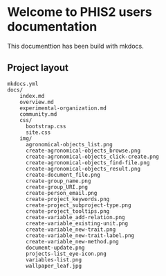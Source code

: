 # Welcome to PHIS2 users documentation

This documenttion has been build with mkdocs.

## Project layout

    mkdocs.yml
    docs/
        index.md
        overview.md
        experimental-organization.md
        community.md
        css/
          bootstrap.css
          site.css
        img/
          agronomical-objects_list.png
          create-agronomical-objects_browse.png
          create-agronomical-objects_click-create.png
          create-agronomical-objects_find-file.png
          create-agronomical-objects_result.png
          create-document_file.png
          create-group_name.png
          create-group_URI.png
          create-person_email.png
          create-project_keywords.png
          create-project_subproject-type.png
          create-project_tooltips.png
          create-variable_add-relation.png
          create-variable_existing-unit.png
          create-variable_new-trait.png
          create-variable_new-trait-label.png
          create-variable_new-method.png
          document-update.png
          projects-list_eye-icon.png
          variables-list.png
          wallpaper_leaf.jpg
